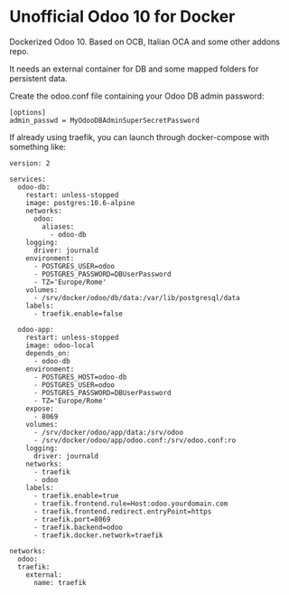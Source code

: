 # Unofficial Odoo 10 for Docker

Dockerized Odoo 10.
Based on OCB, Italian OCA and some other addons repo.

It needs an external container for DB and some mapped folders for persistent data.

Create the odoo.conf file containing your Odoo DB admin password:

```
[options]
admin_passwd = MyOdooDBAdminSuperSecretPassword
```


If already using traefik, you can launch through docker-compose with something like:
```
version: 2

services:
  odoo-db:
    restart: unless-stopped
    image: postgres:10.6-alpine
    networks:
      odoo:
        aliases:
          - odoo-db
    logging:
      driver: journald
    environment:
      - POSTGRES_USER=odoo
      - POSTGRES_PASSWORD=DBUserPassword
      - TZ='Europe/Rome'
    volumes:
      - /srv/docker/odoo/db/data:/var/lib/postgresql/data
    labels:
      - traefik.enable=false

  odoo-app:
    restart: unless-stopped
    image: odoo-local
    depends_on:
      - odoo-db
    environment:
      - POSTGRES_HOST=odoo-db
      - POSTGRES_USER=odoo
      - POSTGRES_PASSWORD=DBUserPassword
      - TZ='Europe/Rome'
    expose:
      - 8069
    volumes:
      - /srv/docker/odoo/app/data:/srv/odoo
      - /srv/docker/odoo/app/odoo.conf:/srv/odoo.conf:ro
    logging:
      driver: journald
    networks:
      - traefik
      - odoo
    labels:
      - traefik.enable=true
      - traefik.frontend.rule=Host:odoo.yourdomain.com
      - traefik.frontend.redirect.entryPoint=https
      - traefik.port=8069
      - traefik.backend=odoo
      - traefik.docker.network=traefik
      
networks:
  odoo:
  traefik:
    external:
      name: traefik
```
